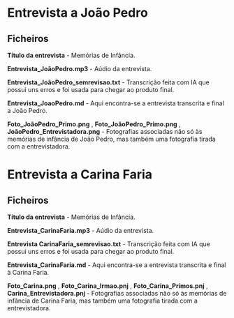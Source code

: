 # Entrevista a João Pedro

## Ficheiros

**Título da entrevista** - Memórias de Infância.

**Entrevista_JoãoPedro.mp3** - Aúdio da entrevista.

**Entrevista_JoãoPedro_semrevisao.txt** - Transcrição feita com IA que possui uns erros e foi usada para chegar ao produto final.

**Entrevista_JoaoPedro.md** - Aqui encontra-se a entrevista transcrita e final a João Pedro.

**Foto_JoãoPedro_Primo.png** , **Foto_JoãoPedro_Primo.png** , **JoãoPedro_Entrevistadora.png** - Fotografias associadas não só às memórias de infância de João Pedro, mas também uma fotografia tirada com a entrevistadora.

# Entrevista a Carina Faria

## Ficheiros

**Título da entrevista** - Memórias de Infância.

**Entrevista_CarinaFaria.mp3** - Aúdio da entrevista.

**Entrevista CarinaFaria_semrevisao.txt** - Transcrição feita com IA que possui uns erros e foi usada para chegar ao produto final.

**Entrevista_CarinaFaria.md** - Aqui encontra-se a entrevista transcrita e final à Carina Faria.

**Foto_Carina.png** , **Foto_Carina_Irmao.pnj** , **Foto_Carina_Primos.pnj** , **Carina_Entrevistadora.pnj** - Fotografias associadas não só às memórias de infância de Carina Faria, mas também uma fotografia tirada com a entrevistadora.
